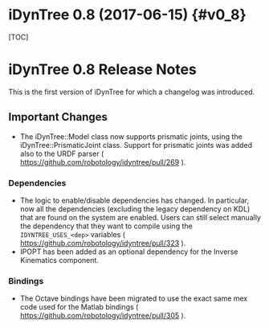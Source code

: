 iDynTree 0.8 (2017-06-15)                                              {#v0_8}
========================

[TOC]

iDynTree 0.8 Release Notes
=========================

This is the first version of iDynTree for which a changelog was introduced. 

Important Changes
-----------------
* The iDynTree::Model class now supports prismatic joints, using the iDynTree::PrismaticJoint class. Support for prismatic joints was added also to the URDF parser ( https://github.com/robotology/idyntree/pull/269 ). 

### Dependencies

* The logic to enable/disable dependencies has changed. In particular, now all the dependencies (excluding the legacy dependency on KDL)
  that are found on the system are enabled. Users can still select manually the dependency that they want to compile using 
  the `IDYNTREE_USES_<dep>` variables ( https://github.com/robotology/idyntree/pull/323 ).
* IPOPT has been added as an optional dependency for the Inverse Kinematics component.

### Bindings 

* The Octave bindings have been migrated to use the exact same mex code used for the Matlab bindings ( https://github.com/robotology/idyntree/pull/305 ). 
